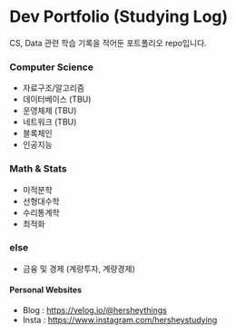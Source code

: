 # Dev Portfolio (Studying Log)
CS, Data 관련 학습 기록을 적어둔 포트폴리오 repo입니다.

### Computer Science
* 자료구조/알고리즘
* 데이터베이스 (TBU)
* 운영체제 (TBU)
* 네트워크 (TBU)
* 블록체인
* 인공지능

### Math & Stats
* 미적분학
* 선형대수학
* 수리통계학
* 최적화

### else
* 금융 및 경제 (계량투자, 계량경제)

#### Personal Websites
* Blog : https://velog.io/@hersheythings
* Insta : https://www.instagram.com/hersheystudying
